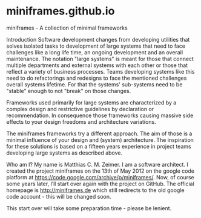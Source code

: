 # miniframes.github.io
miniframes - A collection of minimal frameworks

Introduction
Software development changes from developing utilities that solves isolated tasks to development of large systems that need to face challenges like a long life time, an ongoing development and an overall maintenance. The notation "large systems" is meant for those that connect multiple departments and external systems with each other or those that reflect a variety of business processes. Teams developing systems like this need to do refactorings and redesigns to face the mentioned challenges overall systems lifetime. For that the systems' sub-systems need to be "stable" enough to not "break" on those changes.

Frameworks used primarily for large systems are characterized by a complex design and restrictive guidelines by declaration or recommendation. In consequence those frameworks causing massive side effects to your design freedoms and architecture variations.

The miniframes frameworks try a different approach. The aim of those is a minimal influence of your design and (system) architecture. The inspiration for these solutions is based on a fifteen years experience in project teams developing large systems as described above.

Who am I?
My name is Matthias C. M. Zeimer. I am a software architect. I created the project miniframes on the 13th of May 2012 on the google code platform at https://code.google.com/archive/p/miniframes/. Now, of course some years later, I’ll start over again with the project on GitHub. The official homepage is http://miniframes.de which still redirects to the old google code account - this will be changed soon.

This start over will take some preparation time - please be lenient.
